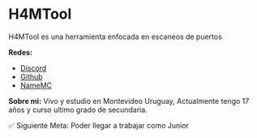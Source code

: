 # H4MTool
H4MTool es una herramienta enfocada en escaneos de puertos

**Redes:**
- [Discord](https://discord.gg/BaStk83sPu "Discord")
- [Github](https://github.com/SuccessCod3 "Github")
- [NameMC](http://es.namemc.com/h4m "NameMC")

**Sobre mi:**
Vivo y estudio en Montevideo Uruguay, Actualmente tengo 17 años y curso ultimo grado de secundaria.

✅ Siguiente Meta: Poder llegar a trabajar como Junior
